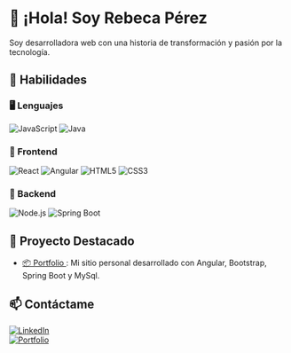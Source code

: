 # 👋 ¡Hola! Soy Rebeca Pérez

Soy desarrolladora web con una historia de transformación y pasión por la tecnología.

## 🚀 Habilidades

### 🖥️ Lenguajes
![JavaScript](https://img.shields.io/badge/JavaScript-F7DF1E?style=flat&logo=javascript&logoColor=black)
![Java](https://img.shields.io/badge/Java-ED8B00?style=flat&logo=openjdk&logoColor=white)

### 🎨 Frontend
![React](https://img.shields.io/badge/React-61DAFB?style=flat&logo=react&logoColor=black)
![Angular](https://img.shields.io/badge/Angular-DD0031?style=flat&logo=angular&logoColor=white)
![HTML5](https://img.shields.io/badge/HTML5-E34F26?style=flat&logo=html5&logoColor=white)
![CSS3](https://img.shields.io/badge/CSS3-1572B6?style=flat&logo=css3&logoColor=white)

### 🔧 Backend
![Node.js](https://img.shields.io/badge/Node.js-339933?style=flat&logo=node.js&logoColor=white)
![Spring Boot](https://img.shields.io/badge/Spring%20Boot-6DB33F?style=flat&logo=spring-boot&logoColor=white)



## 📂 Proyecto Destacado
- [📦 Portfolio ](https://github.com/Pro-gra-mer/WebPersonal): Mi sitio personal desarrollado con Angular, Bootstrap, Spring Boot y MySql.


## 📫 Contáctame
[![LinkedIn](https://img.shields.io/badge/LinkedIn-Profile-blue?style=flat&logo=linkedin)](https://www.linkedin.com/in/rebeca-pérez-2a26772b7)  
[![Portfolio](https://img.shields.io/badge/Portfolio-Web-orange?style=flat&logo=google-chrome)](https://github.com/Pro-gra-mer/WebPersonal)




